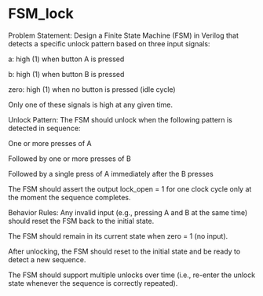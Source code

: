 # FSM_lock
Problem Statement:
Design a Finite State Machine (FSM) in Verilog that detects a specific unlock pattern based on three input signals:

a: high (1) when button A is pressed

b: high (1) when button B is pressed

zero: high (1) when no button is pressed (idle cycle)

Only one of these signals is high at any given time.

Unlock Pattern:
The FSM should unlock when the following pattern is detected in sequence:

One or more presses of A

Followed by one or more presses of B

Followed by a single press of A immediately after the B presses

The FSM should assert the output lock_open = 1 for one clock cycle only at the moment the sequence completes.

Behavior Rules:
Any invalid input (e.g., pressing A and B at the same time) should reset the FSM back to the initial state.

The FSM should remain in its current state when zero = 1 (no input).

After unlocking, the FSM should reset to the initial state and be ready to detect a new sequence.

The FSM should support multiple unlocks over time (i.e., re-enter the unlock state whenever the sequence is correctly repeated).
